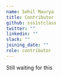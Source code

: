 ```yaml
---
name: Sohil Maurya
title: Contributor
github: sss1stclass
twitter: ""
linkedin: ""
slack: ""
joining_date: ""
role: contributor
---
```


Still waiting for this
